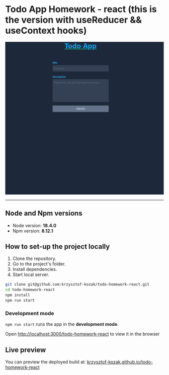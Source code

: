 # Todo App Homework - react (this is the version with useReducer && useContext hooks)

![preview gif](/public/demo.gif)

---

## Node and Npm versions

- Node version: **18.4.0**
- Npm version: **8.12.1**

## How to set-up the project locally

1. Clone the repository.
2. Go to the project's folder.
3. Install dependencies.
4. Start local server.

```sh
git clone git@github.com:krzysztof-kozak/todo-homework-react.git
cd todo-homework-react
npm install
npm run start

```

### Development mode

`npm run start` runs the app in the **development mode**.

Open [http://localhost:3000/todo-homework-react](http://localhost:3000/todo-homework-react) to view it in the browser

## Live preview

You can preview the deployed build at: [krzysztof-kozak.github.io/todo-homework-react](https://krzysztof-kozak.github.io/todo-homework-react)
